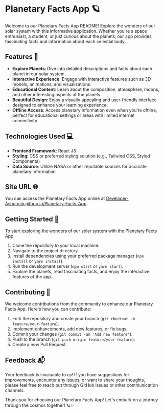 # Planetary Facts App 🪐

Welcome to our Planetary Facts App README! Explore the wonders of our solar system with this informative application. Whether you're a space enthusiast, a student, or just curious about the planets, our app provides fascinating facts and information about each celestial body.

## Features 🌌

- **Explore Planets**: Dive into detailed descriptions and facts about each planet in our solar system.
- **Interactive Experience**: Engage with interactive features such as 3D models, animations, and visualizations.
- **Educational Content**: Learn about the composition, atmosphere, moons, and other interesting aspects of the planets.
- **Beautiful Design**: Enjoy a visually appealing and user-friendly interface designed to enhance your learning experience.
- **Offline Access**: Access planetary information even when you're offline, perfect for educational settings or areas with limited internet connectivity.

## Technologies Used 💻

- **Frontend Framework**: React JS
- **Styling**: CSS or preferred styling solution (e.g., Tailwind CSS, Styled Components)
- **Data Source**: Utilize NASA or other reputable sources for accurate planetary information

## Site URL 🌐

You can access the Planetary Facts App online at [Developer-Ashutosh.github.io/Planetary-Facts-App](https://developer-ashutosh.github.io/Planetary-Facts-App/).

## Getting Started 🚀

To start exploring the wonders of our solar system with the Planetary Facts App:

1. Clone the repository to your local machine.
2. Navigate to the project directory.
3. Install dependencies using your preferred package manager (`npm install` or `yarn install`).
4. Run the development server (`npm start` or `yarn start`).
5. Explore the planets, read fascinating facts, and enjoy the interactive features of the app.

## Contributing 🤝

We welcome contributions from the community to enhance our Planetary Facts App. Here's how you can contribute:

1. Fork the repository and create your branch (`git checkout -b feature/your-feature`).
2. Implement enhancements, add new features, or fix bugs.
3. Commit your changes (`git commit -am 'Add new feature'`).
4. Push to the branch (`git push origin feature/your-feature`).
5. Create a new Pull Request.

## Feedback 📬

Your feedback is invaluable to us! If you have suggestions for improvements, encounter any issues, or want to share your thoughts, please feel free to reach out through GitHub Issues or other communication channels.

Thank you for choosing our Planetary Facts App! Let's embark on a journey through the cosmos together! 🪐✨
